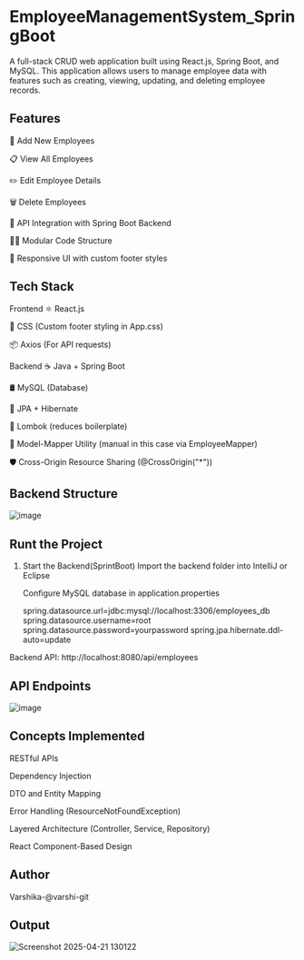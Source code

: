 # EmployeeManagementSystem_SpringBoot
A full-stack CRUD web application built using React.js, Spring Boot, and MySQL. This application allows users to manage employee data with features such as creating, viewing, updating, and deleting employee records.

## Features
📝 Add New Employees

📋 View All Employees

✏️ Edit Employee Details

🗑️ Delete Employees

📡 API Integration with Spring Boot Backend

🧑‍💻 Modular Code Structure

🎨 Responsive UI with custom footer styles

## Tech Stack
Frontend
⚛️ React.js

💅 CSS (Custom footer styling in App.css)

📦 Axios (For API requests)

Backend
☕ Java + Spring Boot

🛢️ MySQL (Database)

🧩 JPA + Hibernate

🧰 Lombok (reduces boilerplate)

🔀 Model-Mapper Utility (manual in this case via EmployeeMapper)

🛡️ Cross-Origin Resource Sharing (@CrossOrigin("*"))

## Backend Structure

![image](https://github.com/user-attachments/assets/3bb4d66e-eb4a-45b2-befc-e8f61915b66b)


  ## Runt the Project
  1. Start the Backend(SprintBoot)
     Import the backend folder into IntelliJ or Eclipse

     Configure MySQL database in application.properties

     spring.datasource.url=jdbc:mysql://localhost:3306/employees_db
     spring.datasource.username=root
     spring.datasource.password=yourpassword
     spring.jpa.hibernate.ddl-auto=update

   Backend API: http://localhost:8080/api/employees

## API Endpoints
  ![image](https://github.com/user-attachments/assets/ad08fd50-0e05-4843-b4a7-8fe9a96a25c5)

## Concepts Implemented

RESTful APIs

Dependency Injection

DTO and Entity Mapping

Error Handling (ResourceNotFoundException)

Layered Architecture (Controller, Service, Repository)

React Component-Based Design

## Author
Varshika-@varshi-git

## Output
![Screenshot 2025-04-21 130122](https://github.com/user-attachments/assets/3fd526f0-38b8-47e3-b30a-c452630ef357)


  











